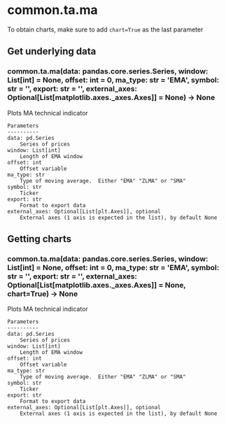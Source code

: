 # common.ta.ma

To obtain charts, make sure to add `chart=True` as the last parameter

## Get underlying data 
### common.ta.ma(data: pandas.core.series.Series, window: List[int] = None, offset: int = 0, ma_type: str = 'EMA', symbol: str = '', export: str = '', external_axes: Optional[List[matplotlib.axes._axes.Axes]] = None) -> None

Plots MA technical indicator

    Parameters
    ----------
    data: pd.Series
        Series of prices
    window: List[int]
        Length of EMA window
    offset: int
        Offset variable
    ma_type: str
        Type of moving average.  Either "EMA" "ZLMA" or "SMA"
    symbol: str
        Ticker
    export: str
        Format to export data
    external_axes: Optional[List[plt.Axes]], optional
        External axes (1 axis is expected in the list), by default None

## Getting charts 
### common.ta.ma(data: pandas.core.series.Series, window: List[int] = None, offset: int = 0, ma_type: str = 'EMA', symbol: str = '', export: str = '', external_axes: Optional[List[matplotlib.axes._axes.Axes]] = None, chart=True) -> None

Plots MA technical indicator

    Parameters
    ----------
    data: pd.Series
        Series of prices
    window: List[int]
        Length of EMA window
    offset: int
        Offset variable
    ma_type: str
        Type of moving average.  Either "EMA" "ZLMA" or "SMA"
    symbol: str
        Ticker
    export: str
        Format to export data
    external_axes: Optional[List[plt.Axes]], optional
        External axes (1 axis is expected in the list), by default None
